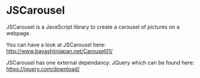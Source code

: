 # JSCarousel
JSCarousel is a JavaScript library to create a carousel of pictures on a webpage.

You can have a look at JSCarousel here: http://www.bayashiinjapan.net/Carousel01/

JSCarousel has one external dependancy: JQuery which can be found here: https://jquery.com/download/
